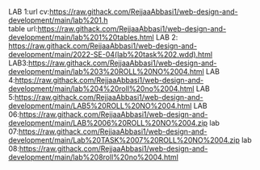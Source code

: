 LAB 1:url cv:[https://raw.githack.com/RejjaaAbbasi1/web-design-and-development/main/lab%201.h  ](https://raw.githack.com/RejjaaAbbasi1/web-design-and-development/main/lab%201.html)                                           
       table url:https://raw.githack.com/RejjaaAbbasi1/web-design-and-development/main/lab%201%20tables.html
                          LAB 2: https://raw.githack.com/RejjaaAbbasi1/web-design-and-development/main/2022-SE-04(lab%20task%202.wdd).html  LAB3:https://raw.githack.com/RejjaaAbbasi1/web-design-and-development/main/lab%203%20ROLL%20NO%2004.html LAB 4:https://raw.githack.com/RejjaaAbbasi1/web-design-and-development/main/lab%204%20roll%20no%2004.html LAB 5:https://raw.githack.com/RejjaaAbbasi1/web-design-and-development/main/LAB5%20ROLL%20NO%2004.html LAB 06:https://raw.githack.com/RejjaaAbbasi1/web-design-and-development/main/LAB%2006%20ROLL%20NO%2004.zip  lab 07:https://raw.githack.com/RejjaaAbbasi1/web-design-and-development/main/Lab%20TASK%2007%20ROLL%20NO%2004.zip lab 08:https://raw.githack.com/RejjaaAbbasi1/web-design-and-development/main/lab%208roll%20no%2004.html
